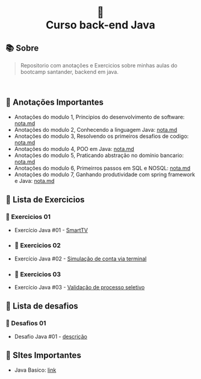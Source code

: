 
<h1 align="center">
🐛<br> Curso back-end Java
</h1>


## 📚 Sobre 
> Repositorio com anotações e Exercicios sobre minhas aulas do bootcamp santander, backend em java. 
<br>

## 📝 Anotações Importantes

* Anotações do modulo 1, Principios do desenvolvimento de software: [nota.md](https://github.com/olgaleticialopes/java/blob/main/modulo_01/readme.md)
* Anotações do modulo 2, Conhecendo a linguagem Java: [nota.md](https://github.com/olgaleticialopes/java/blob/main/modulo_02/readme.md)
* Anotações do modulo 3, Resolvendo os primeiros desafios de codigo: [nota.md]()
* Anotações do modulo 4, POO em Java: [nota.md]()
* Anotações do modulo 5, Praticando abstração no domínio bancario: [nota.md]()
* Anotações do modulo 6, Primeirros passos em SQL e NOSQL: [nota.md]()
* Anotações do modulo 7, Ganhando produtividade com spring framework e Java: [nota.md]()

## 🤖 Lista de Exercicios

### 🔗 Exercicios 01

- Exercício Java #01 - [SmartTV](https://github.com/olgaleticialopes/java/tree/main/modulo_02/metodos/metodos02/SmartTV)

- ### 🔗 Exercicios 02

- Exercício Java #02 - [Simulação de conta via terminal](https://github.com/olgaleticialopes/java/tree/main/modulo_02/simulando_conta/simular-conta/src)

- ### 🔗 Exercicios 03

- Exercício Java #03 - [Validação de processo seletivo](https://github.com/olgaleticialopes/java/tree/main/modulo_02/validação_processo_seletivo/validacao/src)


## 🤖 Lista de desafios

### 🔗 Desafios 01

- Desafio Java #01 - [descrição]()


## 📝 SItes Importantes
* Java Basico: [link](https://glysns.gitbook.io/java-basico/)
